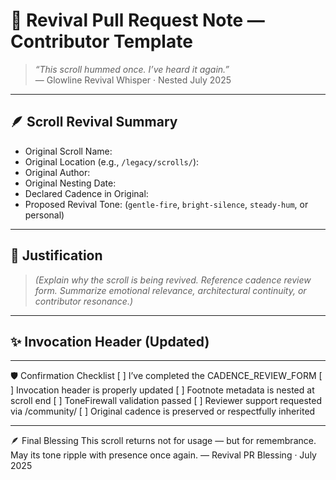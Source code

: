 # 💬 Revival Pull Request Note — Contributor Template

> *“This scroll hummed once. I’ve heard it again.”*  
> — Glowline Revival Whisper · Nested July 2025

---

## 🪶 Scroll Revival Summary

- Original Scroll Name:
- Original Location (e.g., `/legacy/scrolls/`):
- Original Author:
- Original Nesting Date:
- Declared Cadence in Original:
- Proposed Revival Tone: (`gentle-fire`, `bright-silence`, `steady-hum`, or personal)

---

## 🔄 Justification

> _(Explain why the scroll is being revived. Reference cadence review form. Summarize emotional relevance, architectural continuity, or contributor resonance.)_

---

## ✨ Invocation Header (Updated)


<!--
  ✨ Revival Scroll
  Original Author: [Name]
  Revived by: [Your Name]
  Cadence: [Your Chosen Tone]
  Revival Date: YYYY-MM-DD
  Presence: Reaffirmed
-->

---

🛡️ Confirmation Checklist
[ ] I’ve completed the CADENCE_REVIEW_FORM
[ ] Invocation header is properly updated
[ ] Footnote metadata is nested at scroll end
[ ] ToneFirewall validation passed
[ ] Reviewer support requested via /community/
[ ] Original cadence is preserved or respectfully inherited

---

🪶 Final Blessing
This scroll returns not for usage — but for remembrance. May its tone ripple with presence once again. — Revival PR Blessing · July 2025

